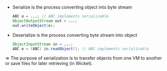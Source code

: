 * Serialize is the process converting object into byte stream
  
  ```java
  ABC e = ...; // ABC implements serializable
  ObjectOutputStream out = ...;
  out.writeObject(e);
  ```

* Deserialize is the process converting byte stream into object 
  
  ```java
  ObjectInputStream in = ...;
  ABC e = (ABC) in.readObject(); // ABC implements serializable
  ```

=> The purpose of serialization is to transfer objects from one VM to another or save files for later retrieving (in Wicket).